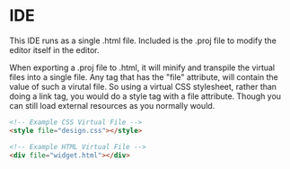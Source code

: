 # IDE

This IDE runs as a single .html file. Included is the .proj file to modify the editor itself in the editor.

When exporting a .proj file to .html, it will minify and transpile the virtual files into a single file. Any tag that has the "file" attribute, will 
contain the value of such a virutal file. So using a virtual CSS stylesheet, rather than doing a link tag, you would do a style tag with a file attribute.
Though you can still load external resources as you normally would.

```html
<!-- Example CSS Virtual File -->
<style file="design.css"></style>

<!-- Example HTML Virtual File -->
<div file="widget.html"></div>
```
